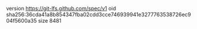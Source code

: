 version https://git-lfs.github.com/spec/v1
oid sha256:36cda41a8b854347fba02cdd3cce746939941e3277763538726ec904f5600a35
size 8481
